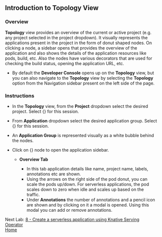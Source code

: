 ## Introduction to Topology View


### Overview
**Topology** view provides an overview of the current or active project (e.g. any project selected in the project dropdown). It visually represents the applications present in the project in the form of donut shaped nodes. On clicking a node, a sidebar opens that provides the overview of the application and also shows the details of the application resources like pods, build, etc. Also the nodes have various decorators that are used for checking the build status, opening the application URL, etc. 

- By default the **Developer Console** opens up on the **Topology** view, but you can also navigate to the **Topology** view by selecting the **Topology** option from the Navigation sidebar present on the left side of the page.


### Instructions

- In the **Topology** view, from the **Project** dropdown select the desired project. Select {} for this session.

- From **Application** dropdown select the desired application group. Select {} for this session.

- An **Application Group** is represented visually as a white bubble behind the nodes.

- Click on {} node to open the application sidebar.

  - **Overview Tab**

    - In this tab application details like name, project name, labels, annotations etc are shown.
    - Using the arrows on the right side of the pod donut, you can scale the pods up/down. For serverless applications, the pod scales down to zero when idle and scales up based on the traffic.
    - Under **Annotations** the number of annotations and a pencil icon are shown and by clicking on it a modal is opened. Using this modal you can add or remove annotations.  


Next Lab: [8 - Create a serverless application using Knative Serving Operator](./serverless.md)<br>
[Home](./README.md)